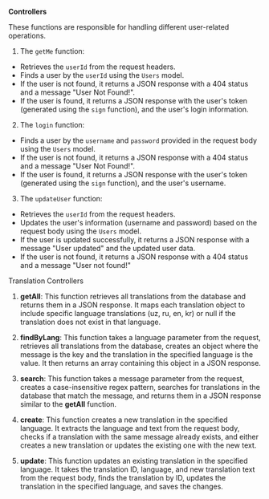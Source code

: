 **Controllers**

These functions are responsible for handling different user-related operations.

1. The `getMe` function:
- Retrieves the `userId` from the request headers.
- Finds a user by the `userId` using the `Users` model.
- If the user is not found, it returns a JSON response with a 404 status and a message "User Not Found!".
- If the user is found, it returns a JSON response with the user's token (generated using the `sign` function), and the user's login information.

2. The `login` function:
- Finds a user by the `username` and `password` provided in the request body using the `Users` model.
- If the user is not found, it returns a JSON response with a 404 status and a message "User Not Found!".
- If the user is found, it returns a JSON response with the user's token (generated using the `sign` function), and the user's username.

3. The `updateUser` function:
- Retrieves the `userId` from the request headers.
- Updates the user's information (username and password) based on the request body using the `Users` model.
- If the user is updated successfully, it returns a JSON response with a message "User updated" and the updated user data.
- If the user is not found, it returns a JSON response with a 404 status and a message "User not found!"

Translation Controllers

1. **getAll**: This function retrieves all translations from the database and returns them in a JSON response. It maps each translation object to include specific language translations (uz, ru, en, kr) or null if the translation does not exist in that language.

2. **findByLang**: This function takes a language parameter from the request, retrieves all translations from the database, creates an object where the message is the key and the translation in the specified language is the value. It then returns an array containing this object in a JSON response.

3. **search**: This function takes a message parameter from the request, creates a case-insensitive regex pattern, searches for translations in the database that match the message, and returns them in a JSON response similar to the **getAll** function.

4. **create**: This function creates a new translation in the specified language. It extracts the language and text from the request body, checks if a translation with the same message already exists, and either creates a new translation or updates the existing one with the new text.

5. **update**: This function updates an existing translation in the specified language. It takes the translation ID, language, and new translation text from the request body, finds the translation by ID, updates the translation in the specified language, and saves the changes.
